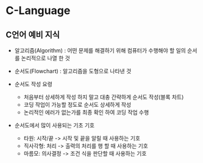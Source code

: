# C-Language

## C언어 예비 지식
- 알고리즘(Algorithm) : 어떤 문제를 해결하기 위해 컴퓨터가 수행해야 할 일의 순서를 논리적으로 나열 한 것
- 순서도(Flowchart) : 알고리즘을 도형으로 나타낸 것
- 순서도 작성 요령
	- 처음부터 상세하게 작성 하지 말고 대충 간략하게 순서도 작성(블록 차트)
	- 코딩 작업이 가능할 정도로 순서도 상세하게 작성
	- 논리적인 에러가 없는가를 최종 확인 하여 코딩 작업 수행

- 순서도에서 많이 사용되는 기초 기호
	- 타원: 시작/끝 -> 시작 및 끝을 알릴 때 사용하는 기호
	- 직사각형: 처리 -> 출력의 처리를 행 할 때 사용하는 기호
	- 마름모: 의사결정 -> 조건 식을 판단할 때 사용하는 기호
